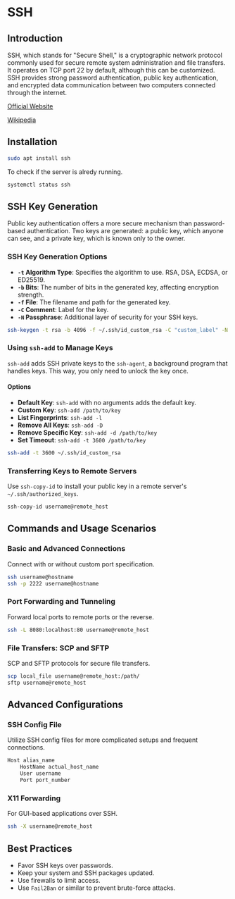 # SSH

## Introduction

SSH, which stands for "Secure Shell," is a cryptographic network protocol commonly used for secure remote system administration and file transfers. It operates on TCP port 22 by default, although this can be customized. SSH provides strong password authentication, public key authentication, and encrypted data communication between two computers connected through the internet.

[Official Website](https://www.openssh.com/)

[Wikipedia](https://en.wikipedia.org/wiki/Secure_Shell)

## Installation

```bash
sudo apt install ssh
```

To check if the server is alredy running.

```bash
systemctl status ssh
```

## SSH Key Generation

Public key authentication offers a more secure mechanism than password-based authentication. Two keys are generated: a public key, which anyone can see, and a private key, which is known only to the owner.

### SSH Key Generation Options

- **`-t` Algorithm Type**: Specifies the algorithm to use. RSA, DSA, ECDSA, or ED25519.
- **`-b` Bits**: The number of bits in the generated key, affecting encryption strength.
- **`-f` File**: The filename and path for the generated key.
- **`-C` Comment**: Label for the key.
- **`-N` Passphrase**: Additional layer of security for your SSH keys.

```bash
ssh-keygen -t rsa -b 4096 -f ~/.ssh/id_custom_rsa -C "custom_label" -N "PassPhraseHere"
```

### Using `ssh-add` to Manage Keys

`ssh-add` adds SSH private keys to the `ssh-agent`, a background program that handles keys. This way, you only need to unlock the key once.

#### Options

- **Default Key**: `ssh-add` with no arguments adds the default key.
- **Custom Key**: `ssh-add /path/to/key`
- **List Fingerprints**: `ssh-add -l`
- **Remove All Keys**: `ssh-add -D`
- **Remove Specific Key**: `ssh-add -d /path/to/key`
- **Set Timeout**: `ssh-add -t 3600 /path/to/key`

```bash
ssh-add -t 3600 ~/.ssh/id_custom_rsa
```

### Transferring Keys to Remote Servers

Use `ssh-copy-id` to install your public key in a remote server's `~/.ssh/authorized_keys`.

```bash
ssh-copy-id username@remote_host
```

## Commands and Usage Scenarios

### Basic and Advanced Connections

Connect with or without custom port specification.

```bash
ssh username@hostname
ssh -p 2222 username@hostname
```

### Port Forwarding and Tunneling

Forward local ports to remote ports or the reverse.

```bash
ssh -L 8080:localhost:80 username@remote_host
```

### File Transfers: SCP and SFTP

SCP and SFTP protocols for secure file transfers.

```bash
scp local_file username@remote_host:/path/
sftp username@remote_host
```

## Advanced Configurations

### SSH Config File

Utilize SSH config files for more complicated setups and frequent connections.

```bash
Host alias_name
    HostName actual_host_name
    User username
    Port port_number
```

### X11 Forwarding

For GUI-based applications over SSH.

```bash
ssh -X username@remote_host
```

## Best Practices

- Favor SSH keys over passwords.
- Keep your system and SSH packages updated.
- Use firewalls to limit access.
- Use `Fail2Ban` or similar to prevent brute-force attacks.
